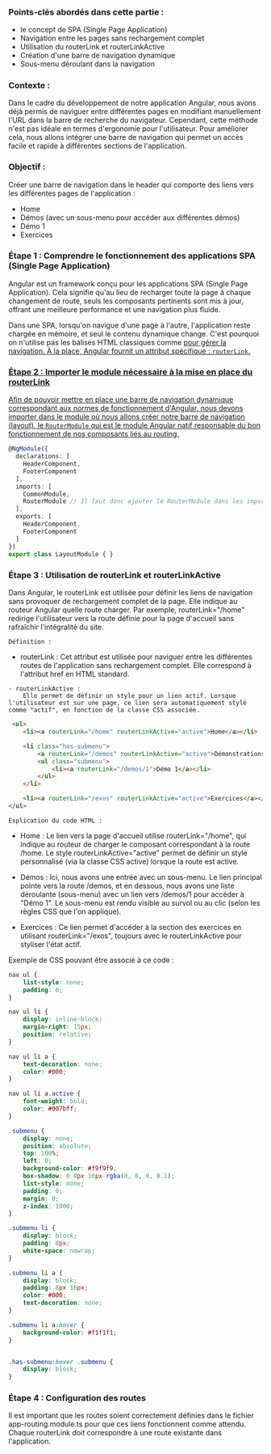 ### Points-clés abordés dans cette partie :
   - le concept de SPA (Single Page Application)
   - Navigation entre les pages sans rechargement complet
   - Utilisation du routerLink et routerLinkActive
   - Création d'une barre de navigation dynamique
   - Sous-menu déroulant dans la navigation

#####

### Contexte :
Dans le cadre du développement de notre application Angular, nous avons déjà permis de naviguer entre différentes pages en modifiant manuellement l'URL dans la barre de recherche du navigateur. 
Cependant, cette méthode n'est pas idéale en termes d'ergonomie pour l'utilisateur. 
Pour améliorer cela, nous allons intégrer une barre de navigation qui permet un accès facile et rapide à différentes sections de l'application.

#####

### Objectif :
Créer une barre de navigation dans le header qui comporte des liens vers les différentes pages de l'application :

   - Home
   - Démos (avec un sous-menu pour accéder aux différentes démos)
   - Démo 1
   - Exercices

#####

### Étape 1 : Comprendre le fonctionnement des applications SPA (Single Page Application)
Angular est un framework conçu pour les applications SPA (Single Page Application). 
Cela signifie qu'au lieu de recharger toute la page à chaque changement de route, seuls les composants pertinents sont mis à jour, offrant une meilleure performance et une navigation plus fluide.

Dans une SPA, lorsqu'on navigue d'une page à l'autre, l'application reste chargée en mémoire, et seul le contenu dynamique change. C'est pourquoi on n'utilise pas les balises HTML classiques comme <a href="..."> pour gérer la navigation. 
À la place, Angular fournit un attribut spécifique : `routerLink`.

#####

### Étape 2 : Importer le module nécessaire à la mise en place du routerLink
Afin de pouvoir mettre en place une barre de navigation dynamique correspondant aux normes de fonctionnement d'Angular, nous devons importer dans le module où nous allons créer notre barre de navigation (layout), le `RouterModule` qui est le module Angular natif responsable du bon fonctionnement de nos composants liés au routing.


```ts
@NgModule({
  declarations: [
    HeaderComponent,
    FooterComponent
  ],
  imports: [
    CommonModule,
    RouterModule // Il faut donc ajouter le RouterModule dans les imports.
  ],
  exports: [
    HeaderComponent,
    FooterComponent
  ]
})
export class LayoutModule { }
```

#####

### Étape 3 : Utilisation de routerLink et routerLinkActive
Dans Angular, le routerLink est utilisée pour définir les liens de navigation sans provoquer de rechargement complet de la page. Elle indique au routeur Angular quelle route charger. Par exemple, routerLink="/home" redirige l'utilisateur vers la route définie pour la page d'accueil sans rafraîchir l'intégralité du site.

`Définition :`
   - routerLink : 
        Cet attribut est utilisée pour naviguer entre les différentes routes de l'application sans rechargement complet. Elle correspond à l'attribut href en HTML standard.
    
    - routerLinkActive : 
        Elle permet de définir un style pour un lien actif. Lorsque l'utilisateur est sur une page, ce lien sera automatiquement stylé comme "actif", en fonction de la classe CSS associée.

```html
 <ul>
    <li><a routerLink="/home" routerLinkActive="active">Home</a></li>

    <li class="has-submenu">
        <a routerLink="/demos" routerLinkActive="active">Démonstrations</a>
        <ul class="submenu">
            <li><a routerLink="/demos/1">Démo 1</a></li>
        </ul>
    </li>

    <li><a routerLink="/exos" routerLinkActive="active">Exercices</a></li>
</ul>
```

`Explication du code HTML :`
   - Home : Le lien vers la page d'accueil utilise routerLink="/home", qui indique au routeur de charger le composant correspondant à la route /home. Le style routerLinkActive="active" permet de définir un style personnalisé (via la classe CSS active) lorsque la route est active.

   - Démos : Ici, nous avons une entrée avec un sous-menu. Le lien principal pointe vers la route /demos, et en dessous, nous avons une liste déroulante (sous-menu) avec un lien vers /demos/1 pour accéder à "Démo 1". Le sous-menu est rendu visible au survol ou au clic (selon les règles CSS que l'on applique).

   - Exercices : Ce lien permet d'accéder à la section des exercices en utilisant routerLink="/exos", toujours avec le routerLinkActive pour styliser l'état actif.

Exemple de CSS pouvant être associé à ce code : 
```scss  
nav ul {
    list-style: none;
    padding: 0;
}

nav ul li {
    display: inline-block;
    margin-right: 15px;
    position: relative;
}

nav ul li a {
    text-decoration: none;
    color: #000;
}

nav ul li a.active {
    font-weight: bold;
    color: #007bff;
}

.submenu {
    display: none;
    position: absolute;
    top: 100%;
    left: 0;
    background-color: #f9f9f9;
    box-shadow: 0 8px 16px rgba(0, 0, 0, 0.1);
    list-style: none;
    padding: 0;
    margin: 0;
    z-index: 1000;
}

.submenu li {
    display: block;
    padding: 8px;
    white-space: nowrap;
}

.submenu li a {
    display: block;
    padding: 8px 16px;
    color: #000;
    text-decoration: none;
}

.submenu li a:hover {
    background-color: #f1f1f1;
}


.has-submenu:hover .submenu {
    display: block;
}
```

#####

### Étape 4 : Configuration des routes
Il est important que les routes soient correctement définies dans le fichier app-routing.module.ts pour que ces liens fonctionnent comme attendu. Chaque routerLink doit correspondre à une route existante dans l'application.